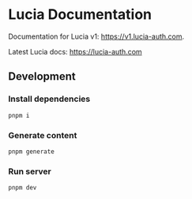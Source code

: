# Lucia Documentation

Documentation for Lucia v1: https://v1.lucia-auth.com.

Latest Lucia docs: https://lucia-auth.com

## Development

### Install dependencies

```
pnpm i
```

### Generate content

```
pnpm generate
```

### Run server

```
pnpm dev
```
